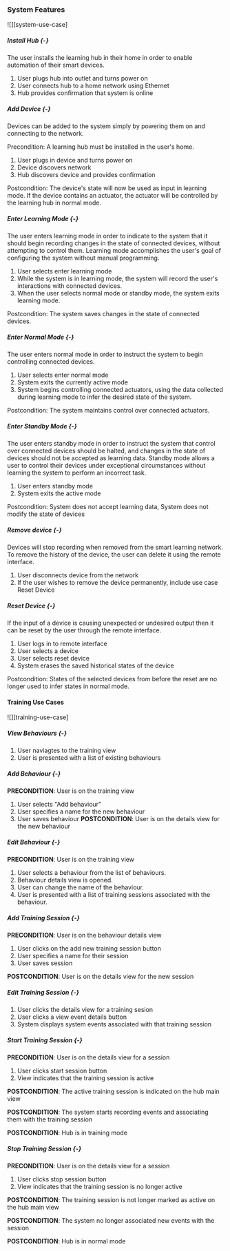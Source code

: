 ### System Features

![][system-use-case]

##### Install Hub {-}

The user installs the learning hub in their home in order to enable automation of their smart
devices.

1. User plugs hub into outlet and turns power on
2. User connects hub to a home network using Ethernet
3. Hub provides confirmation that system is online

##### Add Device {-}

Devices can be added to the system simply by powering them on and connecting to the network.

Precondition: A learning hub must be installed in the user's home.

1. User plugs in device and turns power on
2. Device discovers network
3. Hub discovers device and provides confirmation

Postcondition: The device's state will now be used as input in learning mode. If the device contains
an actuator, the actuator will be controlled by the learning hub in normal mode.

##### Enter Learning Mode {-}

The user enters learning mode in order to indicate to the system that it should begin recording
changes in the state of connected devices, without attempting to control them. Learning mode
accomplishes the user's goal of configuring the system without manual programming.

1. User selects enter learning mode
2. While the system is in learning mode, the system will record the user's interactions with
   connected devices.
3. When the user selects normal mode or standby mode, the system exits learning mode.

Postcondition: The system saves changes in the state of connected devices.

##### Enter Normal Mode {-}

The user enters normal mode in order to instruct the system to begin controlling connected
devices.

1. User selects enter normal mode
2. System exits the currently active mode
3. System begins controlling connected actuators, using the data collected during learning mode
   to infer the desired state of the system.

Postcondition: The system maintains control over connected actuators.

##### Enter Standby Mode {-}

The user enters standby mode in order to instruct the system that control over connected devices
should be halted, and changes in the state of devices should not be accepted as learning data.
Standby mode allows a user to control their devices under exceptional circumstances without learning
the system to perform an incorrect task.

1. User enters standby mode
2. System exits the active mode

Postcondition: System does not accept learning data, System does not modify the state of devices

##### Remove device {-}

Devices will stop recording when removed from the smart learning network. To remove the history of
the device, the user can delete it using the remote interface.

1. User disconnects device from the network
2. If the user wishes to remove the device permanently, include use case Reset Device

##### Reset Device {-}

If the input of a device is causing unexpected or undesired output then it can be reset by the user
through the remote interface.

1. User logs in to remote interface
2. User selects a device
3. User selects reset device
4. System erases the saved historical states of the device

Postcondition: States of the selected devices from before the reset are no longer used to infer
states in normal mode.

#### Training Use Cases

![][training-use-case]

##### View Behaviours {-}

1. User naviagtes to the training view
1. User is presented with a list of existing behaviours

##### Add Behaviour {-}

**PRECONDITION**: User is on the training view
1. User selects "Add behaviour"
1. User specifies a name for the new behaviour
1. User saves behaviour
**POSTCONDITION**: User is on the details view for the new behaviour

##### Edit Behaviour {-}

**PRECONDITION**: User is on the training view
1. User selects a behaviour from the list of behaviours.
1. Behaviour details view is opened.
1. User can change the name of the behaviour.
1. User is presented with a list of training sessions associated with the behaviour.

##### Add Training Session {-}

**PRECONDITION**: User is on the behaviour details view

1. User clicks on the add new training session button
1. User specifies a name for their session
1. User saves session

**POSTCONDITION**: User is on the details view for the new session

##### Edit Training Session {-}

1. User clicks the details view for a training sesion
2. User clicks a view event details button
3. System displays system events associated with that training session


##### Start Training Session {-}

**PRECONDITION**: User is on the details view for a session

1. User clicks start session button
1. View indicates that the training session is active

**POSTCONDITION**: The active training session is indicated on the hub main view

**POSTCONDITION**: The system starts recording events and associating them with the training session

**POSTCONDITION**: Hub is in training mode

##### Stop Training Session {-}

**PRECONDITION**: User is on the details view for a session

1. User clicks stop session button
1. View indicates that the training session is no longer active

**POSTCONDITION**: The training session is not longer marked as active on the hub main view

**POSTCONDITION**: The system no longer associated new events with the session

**POSTCONDITION**: Hub is in normal mode